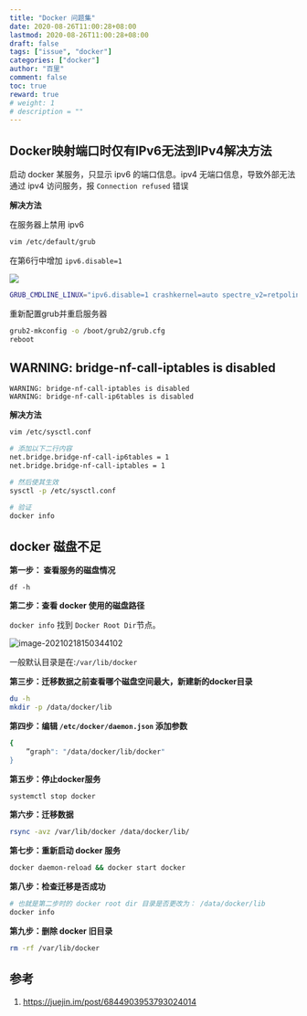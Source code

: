 ```yaml
---
title: "Docker 问题集"
date: 2020-08-26T11:00:28+08:00
lastmod: 2020-08-26T11:00:28+08:00
draft: false
tags: ["issue", "docker"]
categories: ["docker"]
author: "百里"
comment: false
toc: true
reward: true
# weight: 1
# description = ""
---
```


## Docker映射端口时仅有IPv6无法到IPv4解决方法

启动 docker 某服务，只显示 ipv6 的端口信息。ipv4 无端口信息，导致外部无法通过 ipv4 访问服务，报 `Connection refused` 错误

**解决方法**

在服务器上禁用 ipv6

```sh
vim /etc/default/grub
```

在第6行中增加 `ipv6.disable=1`

![](https://cdn.jsdelivr.net/gh/yezihack/assets@master/b/20200826110835.png?imageslim)

```sh
GRUB_CMDLINE_LINUX="ipv6.disable=1 crashkernel=auto spectre_v2=retpoline rd.lvm.lv=centos/root rd.lvm.lv=centos/swap rhgb quiet"
```

重新配置grub并重启服务器

```sh
grub2-mkconfig -o /boot/grub2/grub.cfg
reboot
```

## WARNING: bridge-nf-call-iptables is disabled
```
WARNING: bridge-nf-call-iptables is disabled
WARNING: bridge-nf-call-ip6tables is disabled
```

**解决方法**

```sh
vim /etc/sysctl.conf

# 添加以下二行内容
net.bridge.bridge-nf-call-ip6tables = 1
net.bridge.bridge-nf-call-iptables = 1

# 然后使其生效
sysctl -p /etc/sysctl.conf

# 验证
docker info
```

## docker 磁盘不足

**第一步： 查看服务的磁盘情况**

`df -h`

**第二步：查看 docker 使用的磁盘路径**

`docker info` 找到 `Docker Root Dir`节点。

![image-20210218150344102](https://cdn.jsdelivr.net/gh/yezihack/assets@master/b/20210218150344.png?imageslim)

一般默认目录是在:`/var/lib/docker`

**第三步：迁移数据之前查看哪个磁盘空间最大，新建新的docker目录**

```sh
du -h 
mkdir -p /data/docker/lib
```

**第四步：编辑 `/etc/docker/daemon.json` 添加参数**

```sh
{
	”graph": "/data/docker/lib/docker"
}
```

**第五步：停止docker服务**

```sh
systemctl stop docker
```

**第六步：迁移数据**

```sh
rsync -avz /var/lib/docker /data/docker/lib/
```

**第七步：重新启动 docker 服务**

```sh
docker daemon-reload && docker start docker
```

**第八步：检查迁移是否成功**

```sh
# 也就是第二步时的 docker root dir 目录是否更改为： /data/docker/lib 
docker info 

```

**第九步：删除 docker 旧目录**

```sh
rm -rf /var/lib/docker
```



## 参考

1. https://juejin.im/post/6844903953793024014